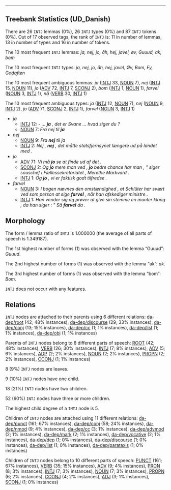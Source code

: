 

--------------------------------------------------------------------------------

## Treebank Statistics (UD_Danish)

There are 26 `INTJ` lemmas (0%), 26 `INTJ` types (0%) and 87 `INTJ` tokens (0%).
Out of 17 observed tags, the rank of `INTJ` is: 11 in number of lemmas, 13 in number of types and 16 in number of tokens.

The 10 most frequent `INTJ` lemmas: <em>ja, nej, jo, åh, hej, javel, øv, Guuud, ak, bom</em>

The 10 most frequent `INTJ` types:  <em>ja, nej, jo, åh, hej, javel, Øv, Bom, Fy, Godaften</em>

The 10 most frequent ambiguous lemmas: <em>ja</em> ([INTJ]() 33, [NOUN]() 7), <em>nej</em> ([INTJ]() 15, [NOUN]() 11), <em>jo</em> ([ADV]() 72, [INTJ]() 7, [SCONJ]() 2), <em>bom</em> ([INTJ]() 1, [NOUN]() 1), <em>farvel</em> ([NOUN]() 3, [INTJ]() 1), <em>nå</em> ([VERB]() 30, [INTJ]() 1)

The 10 most frequent ambiguous types:  <em>ja</em> ([INTJ]() 12, [NOUN]() 7), <em>nej</em> ([NOUN]() 9, [INTJ]() 2), <em>jo</em> ([ADV]() 71, [SCONJ]() 2, [INTJ]() 1), <em>farvel</em> ([NOUN]() 3, [INTJ]() 1)


* <em>ja</em>
  * [INTJ]() 12: <em>- ... <b>ja</b> , det er Svane ... hvad siger du ?</em>
  * [NOUN]() 7: <em>Fra nej til <b>ja</b></em>
* <em>nej</em>
  * [NOUN]() 9: <em>Fra <b>nej</b> til ja</em>
  * [INTJ]() 2: <em>Nej , <b>nej</b> , det måtte statsfjernsynet længere ud på landet med .</em>
* <em>jo</em>
  * [ADV]() 71: <em>Vi må <b>jo</b> se at finde ud af det .</em>
  * [SCONJ]() 2: <em>Og <b>jo</b> mere man ved , <b>jo</b> bedre chance har man , " siger souschef i Fællessekretariatet , Merethe Markvard .</em>
  * [INTJ]() 1: <em>Og <b>jo</b> , vi er faktisk godt tilfredse .</em>
* <em>farvel</em>
  * [NOUN]() 3: <em>I bogen nævnes den omstændighed , at Schlüter har svært ved som person at sige <b>farvel</b> , når han afskediger ministre .</em>
  * [INTJ]() 1: <em>Han vender sig og prøver at give sin stemme en munter klang , da han siger : " Så <b>farvel</b> da .</em>

## Morphology

The form / lemma ratio of `INTJ` is 1.000000 (the average of all parts of speech is 1.349187).

The 1st highest number of forms (1) was observed with the lemma “Guuud”: <em>Guuud</em>.

The 2nd highest number of forms (1) was observed with the lemma “ak”: <em>ak</em>.

The 3rd highest number of forms (1) was observed with the lemma “bom”: <em>Bom</em>.

`INTJ` does not occur with any features.


## Relations

`INTJ` nodes are attached to their parents using 6 different relations: [da-dep/root]() (42; 48% instances), [da-dep/discourse]() (29; 33% instances), [da-dep/conj]() (13; 15% instances), [da-dep/cc]() (1; 1% instances), [da-dep/list]() (1; 1% instances), [da-dep/obj]() (1; 1% instances)

Parents of `INTJ` nodes belong to 8 different parts of speech: [ROOT]() (42; 48% instances), [VERB]() (26; 30% instances), [INTJ]() (7; 8% instances), [ADV]() (5; 6% instances), [ADP]() (2; 2% instances), [NOUN]() (2; 2% instances), [PROPN]() (2; 2% instances), [CCONJ]() (1; 1% instances)

8 (9%) `INTJ` nodes are leaves.

9 (10%) `INTJ` nodes have one child.

18 (21%) `INTJ` nodes have two children.

52 (60%) `INTJ` nodes have three or more children.

The highest child degree of a `INTJ` node is 5.

Children of `INTJ` nodes are attached using 11 different relations: [da-dep/punct]() (161; 67% instances), [da-dep/conj]() (58; 24% instances), [da-dep/nmod]() (9; 4% instances), [da-dep/cc]() (3; 1% instances), [da-dep/advmod]() (2; 1% instances), [da-dep/mark]() (2; 1% instances), [da-dep/vocative]() (2; 1% instances), [da-dep/dep]() (1; 0% instances), [da-dep/discourse]() (1; 0% instances), [da-dep/list]() (1; 0% instances), [da-dep/parataxis]() (1; 0% instances)

Children of `INTJ` nodes belong to 10 different parts of speech: [PUNCT]() (161; 67% instances), [VERB]() (35; 15% instances), [ADV]() (9; 4% instances), [PRON]() (8; 3% instances), [INTJ]() (7; 3% instances), [NOUN]() (7; 3% instances), [PROPN]() (6; 2% instances), [CCONJ]() (4; 2% instances), [ADJ]() (3; 1% instances), [SCONJ]() (1; 0% instances)

